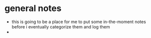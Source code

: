 # general notes
* this is going to be a place for me to put some in-the-moment notes before i eventually categorize them and log them
* 
